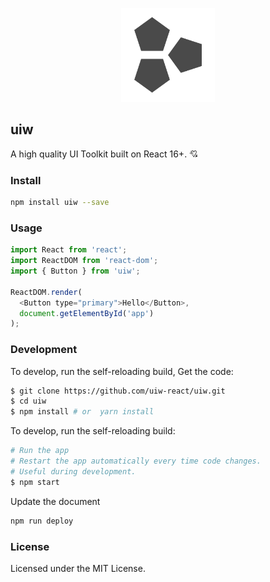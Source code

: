 <p align="center">
    <a href="https://uiw-react.github.io">
        <img width="150" src="./docs/assets/logo-README.svg">
    </a>
</p>

uiw
---

A high quality UI Toolkit built on React 16+. 💘

### Install

```bash
npm install uiw --save
```

### Usage

```js
import React from 'react';
import ReactDOM from 'react-dom';
import { Button } from 'uiw';

ReactDOM.render(
  <Button type="primary">Hello</Button>, 
  document.getElementById('app')
);
```

### Development

To develop, run the self-reloading build, Get the code:

```bash
$ git clone https://github.com/uiw-react/uiw.git
$ cd uiw
$ npm install # or  yarn install
```

To develop, run the self-reloading build:

```bash
# Run the app
# Restart the app automatically every time code changes. 
# Useful during development.
$ npm start
```

Update the document

```bash
npm run deploy
```

### License

Licensed under the MIT License.